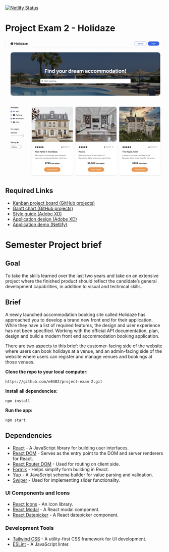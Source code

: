 [![Netlify Status](https://api.netlify.com/api/v1/badges/684f2d5e-7958-4c99-b292-bfc84134e8fc/deploy-status)](https://app.netlify.com/sites/pe-2-holidaze/deploys)

# Project Exam 2 - Holidaze

![Image](public/screenshot-1.jpeg)
![Image](public/screenshot-2.jpeg)

## Required Links

- [Kanban project board (GitHub projects)](https://github.com/users/e0402/projects/4)
- [Gantt chart (GitHub projects)](https://github.com/users/e0402/projects/4/views/4?layout=roadmap)
- [Style guide (Adobe XD)](https://xd.adobe.com/view/4918c744-bf2b-4c18-b700-38a1569ae3d2-1c4b/)
- [Application design (Adobe XD)](https://xd.adobe.com/view/1e6b2ffc-4cdd-4cd4-93b6-54cd55cf4cd9-4b38/)
- [Application demo (Netlify)](https://pe-2-holidaze.netlify.app/)

# Semester Project brief

## Goal

To take the skills learned over the last two years and take on an extensive project where the finished product should reflect the candidate’s general development capabilities, in addition to visual and technical skills.

## Brief

A newly launched accommodation booking site called Holidaze has approached you to develop a brand new front end for their application. While they have a list of required features, the design and user experience has not been specified. Working with the official API documentation, plan, design and build a modern front end accommodation booking application.

There are two aspects to this brief: the customer-facing side of the website where users can book holidays at a venue, and an admin-facing side of the website where users can register and manage venues and bookings at those venues.

**Clone the repo to your local computer:**

```
https://github.com/e0402/project-exam-2.git
```

**Install all dependencies:**

```
npm install
```

**Run the app:**

```
npm start
```

## Dependencies

- [React](https://reactjs.org/) - A JavaScript library for building user interfaces.
- [React DOM](https://reactjs.org/docs/react-dom.html) - Serves as the entry point to the DOM and server renderers for React.
- [React Router DOM](https://reactrouter.com/web/guides/quick-start) - Used for routing on client side.
- [Formik](https://formik.org/) - Helps simplify form building in React.
- [Yup](https://github.com/jquense/yup) - A JavaScript schema builder for value parsing and validation.
- [Swiper](https://swiperjs.com/) - Used for implementing slider functionality.

### UI Components and Icons

- [React Icons](https://react-icons.github.io/react-icons/) - An Icon library.
- [React Modal](https://github.com/reactjs/react-modal) - A React modal component.
- [React Datepicker](https://reactdatepicker.com/) - A React datepicker component.

### Development Tools

- [Tailwind CSS](https://tailwindcss.com/) - A utility-first CSS framework for UI development.
- [ESLint](https://eslint.org/) - A JavaScript linter.
